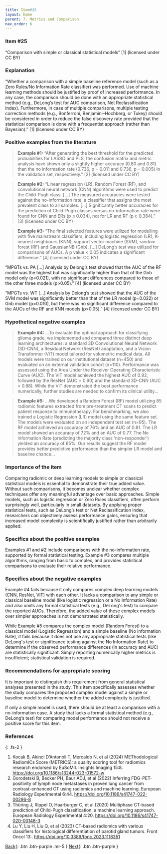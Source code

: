 ```yaml
---
title: Item#25
layout: home
parent: 7. Metrics and Comparison
nav_order: 6
---
```


### Item #25 
“Comparison with simple or classical statistical models” [1]  (licensed under CC BY)

### Explanation
“Whether a comparison with a simple baseline reference model (such as a Zero Rules/No Information Rate classifier) was performed. Use of machine learning methods should be justified by proof of increased performance. In any case, the comparison should be done with an appropriate statistical method (e.g., DeLong’s test for AUC comparison, Net Reclassification Index). Furthermore, in case of multiple comparisons, multiple testing correction methods (e.g., Bonferroni, Benjamini–Hochberg, or Tukey) should be considered in order to reduce the false discovery rate provided that the statistical comparison is done with a frequentist approach (rather than Bayesian).” [1]  (licensed under CC BY)
### Positive examples from the literature
> **Example #1:** “After generating the best threshold for the predicted probabilities for LASSO and PLS, the confusion matrix and metric analysis have shown only a slightly higher accuracy (0.80 and 0.81) than the no information rate (0.736, p = 0.011 and 0.736, p = 0.005) in the validation set, respectively.” [2] (licensed under CC BY)

> **Example #2:** “Linear regression (LR), Random Forest (RF), and convolutional neural network (CNN) algorithms were used to predict the Child-Pugh class. […] The measured accuracies were tested against the no-information rate, a classifier that assigns the most prevalent class to all samples. […] Significantly better accuracies for the prediction of Child-Pugh classes versus no-information rate were found for CNN and ERs (p ≤ 0.034), not for LR and RF (p ≥ 0.384).” [3] (licensed under CC BY)

> **Example #3:** “The final selected features were utilized for modelling with five mainstream classifiers, including logistic regression (LR), K-nearest neighbours (KNN), support vector machine (SVM), random forest (RF) and GaussianNB (Gnb). […] DeLong’s test was utilized for comparisons of AUCs. A p value < 0.05 indicates a significant difference.” [4] (licensed under CC BY)

“MPGTs vs. PA […] Analysis by Delong’s test showed that the AUC of the RF model was the highest but was significantly higher than that of the Gnb model only (p=0.021), with no significant differences compared to those of the other three models (p>0.05).” [4] (licensed under CC BY)

“MPGTs vs. WT […] Analysis by Delong’s test showed that the AUC of the SVM model was significantly better than that of the LR model (p=0.022) or Gnb model (p=0.010), but there was no significant difference compared to the AUCs of the RF and KNN models (p>0.05).” [4] (licensed under CC BY)

### Hypothetical negative examples
> **Example #4:** ...To evaluate the optimal approach for classifying glioma grade, we implemented and compared three distinct deep learning architectures: a standard 3D Convolutional Neural Network (3D-CNN), a Residual Network (ResNet) adaptation, and a Vision Transformer (ViT) model tailored for volumetric medical data. All models were trained on our institutional dataset (n=450) and evaluated on an external validation cohort (n=110). Performance was assessed using the Area Under the Receiver Operating Characteristic Curve (AUC). The ViT model achieved the highest AUC of 0.92, followed by the ResNet (AUC = 0.90) and the standard 3D-CNN (AUC = 0.88). While the ViT demonstrated the best performance numerically, further studies are needed to confirm its clinical utility...

> **Example #5:** ...We developed a Random Forest (RF) model utilizing 85 radiomic features extracted from pre-treatment CT scans to predict patient response to immunotherapy. For benchmarking, we also trained a Logistic Regression (LR) model using the same feature set. The models were evaluated on an independent test set (n=95). The RF model achieved an accuracy of 76% and an AUC of 0.81. The LR model showed an accuracy of 72% and an AUC of 0.77. The No Information Rate (predicting the majority class 'non-responder') yielded an accuracy of 65%. Our results suggest the RF model provides better predictive performance than the simpler LR model and baseline chance...

### Importance of the item
Comparing radiomic or deep learning models to simple or classical statistical models is essential to demonstrate their true added value. Without such comparisons, it becomes unclear whether complex techniques offer any meaningful advantage over basic approaches. Simple models, such as logistic regression or Zero Rules classifiers, often perform surprisingly well, particularly in small datasets. By applying proper statistical tests, such as DeLong’s test or Net Reclassification Index, researchers can objectively assess performance gains, ensuring that increased model complexity is scientifically justified rather than arbitrarily applied.

### Specifics about the positive examples
Examples #1 and #2 include comparisons with the no-information rate, supported by formal statistical testing. Example #3 compares multiple algorithms, ranging from basic to complex, and provides statistical comparisons to evaluate their relative performance.

### Specifics about the negative examples
Example #4 fails because it only compares complex deep learning models (CNN, ResNet, ViT) with each other. It lacks a comparison to any simple or classical baseline model (like logistic regression or a No Information Rate) and also omits any formal statistical tests (e.g., DeLong's test) to compare the reported AUCs. Therefore, the added value of these complex models over simpler approaches is not demonstrated statistically.

While Example #5 compares the complex model (Random Forest) to a classical model (Logistic Regression) and a simple baseline (No Information Rate), it fails because it does not use any appropriate statistical tests (like DeLong's test or significance testing against the No Information Rate) to determine if the observed performance differences (in accuracy and AUC) are statistically significant. Simply reporting numerically higher metrics is insufficient; statistical validation is required.

### Recommendations for appropriate scoring
It is important to distinguish this requirement from general statistical analyses presented in the study. This item specifically assesses whether the study compares the proposed complex model against a simple or baseline model to determine whether the added complexity is justified.

If only a simple model is used, there should be at least a comparison with a no-information case.
A study that lacks a formal statistical method (e.g., DeLong’s test) for comparing model performance should not receive a positive score for this item.

### References

{: .fs-2 }

1. 	Kocak B, Akinci D’Antonoli T, Mercaldo N, et al (2024) METhodological RadiomICs Score (METRICS): a quality scoring tool for radiomics research endorsed by EuSoMII. Insights Imaging 15:8. https://doi.org/10.1186/s13244-023-01572-w
2. 	Gorodetski B, Becker PH, Baur ADJ, et al (2022) Inferring FDG-PET-positivity of lymph node metastases in proven lung cancer from contrast-enhanced CT using radiomics and machine learning. European Radiology Experimental 6:44. https://doi.org/10.1186/s41747-022-00296-8
3. 	Thüring J, Rippel O, Haarburger C, et al (2020) Multiphase CT-based prediction of Child-Pugh classification: a machine learning approach. European Radiology Experimental 4:20. https://doi.org/10.1186/s41747-020-00148-3
4. 	Lu Y, Liu H, Liu Q, et al (2023) CT-based radiomics with various classifiers for histological differentiation of parotid gland tumors. Front Oncol 13:. https://doi.org/10.3389/fonc.2023.1118351

[Back](https://radiomic.github.io/METRICS-E3/){: .btn .btn-purple  .mr-5  }
[Next](https://radiomic.github.io/METRICS-E3/docs/Study%20Design%20(Item%201-3)/Item%202.html){: .btn .btn-purple   }